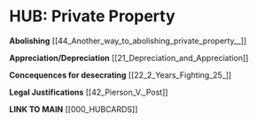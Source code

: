 # HUB: Private Property

**Abolishing**
[[44_Another_way_to_abolishing_private_property__]]

**Appreciation/Depreciation**
[[21_Depreciation_and_Appreciation]]

**Concequences for desecrating**
[[22_2_Years_Fighting_25_]]

**Legal Justifications**
[[42_Pierson_V._Post]]

**LINK TO MAIN**
[[000_HUBCARDS]]